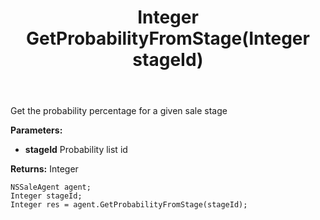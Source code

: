 ﻿---
uid: crmscript_ref_NSSaleAgent_GetProbabilityFromStage
title: Integer GetProbabilityFromStage(Integer stageId)
intellisense: NSSaleAgent.GetProbabilityFromStage
keywords: NSSaleAgent, GetProbabilityFromStage
so.topic: reference
---

Get the probability percentage for a given sale stage

**Parameters:**
 - **stageId** Probability list id

**Returns:** Integer

```crmscript
NSSaleAgent agent;
Integer stageId;
Integer res = agent.GetProbabilityFromStage(stageId);
```

